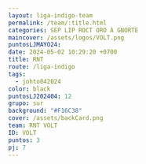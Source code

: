 ```yaml
---
layout: liga-indigo-team
permalink: /team/:title.html
categories: SEP LIP ROCT ORO A GNORTE
maincover: /assets/logos/VOLT.png
puntosLJMAYO24: 
date: 2024-05-02 10:29:20 +0700
title: RNT
route: /liga-indigo
tags:
  - johto042024
color: black
puntosLJ202404: 12
grupo: sur
background: "#F16C38"
cover: /assets/backCard.png
team: RNT VOLT
ID: VOLT
puntos: 3
pj: 7
---
```

